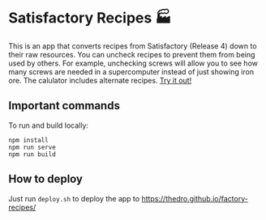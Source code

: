 # Satisfactory Recipes 🏭
This is an app that converts recipes from Satisfactory (Release 4) down to their raw resources. You can uncheck recipes to prevent them from being used by others. For example, unchecking screws will allow you to see how many screws are needed in a supercomputer instead of just showing iron ore. The calulator includes alternate recipes. [Try it out!](https://thedro.github.io/factory-recipes)

## Important commands
To run and build locally:
```
npm install
npm run serve
npm run build
```

## How to deploy
Just run `deploy.sh` to deploy the app to https://thedro.github.io/factory-recipes/
